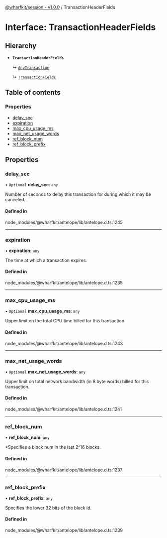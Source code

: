[@wharfkit/session - v1.0.0](/docs/testREADME.md) / TransactionHeaderFields

# Interface: TransactionHeaderFields

## Hierarchy

- **`TransactionHeaderFields`**

  ↳ [`AnyTransaction`](/docs/testinterfaces/AnyTransaction.md)

  ↳ [`TransactionFields`](/docs/testinterfaces/TransactionFields.md)

## Table of contents

### Properties

- [delay\_sec](/docs/testinterfaces/TransactionHeaderFields.md#delay_sec)
- [expiration](/docs/testinterfaces/TransactionHeaderFields.md#expiration)
- [max\_cpu\_usage\_ms](/docs/testinterfaces/TransactionHeaderFields.md#max_cpu_usage_ms)
- [max\_net\_usage\_words](/docs/testinterfaces/TransactionHeaderFields.md#max_net_usage_words)
- [ref\_block\_num](/docs/testinterfaces/TransactionHeaderFields.md#ref_block_num)
- [ref\_block\_prefix](/docs/testinterfaces/TransactionHeaderFields.md#ref_block_prefix)

## Properties

### delay\_sec

• `Optional` **delay\_sec**: `any`

Number of seconds to delay this transaction for during which it may be canceled.

#### Defined in

node_modules/@wharfkit/antelope/lib/antelope.d.ts:1245

___

### expiration

• **expiration**: `any`

The time at which a transaction expires.

#### Defined in

node_modules/@wharfkit/antelope/lib/antelope.d.ts:1235

___

### max\_cpu\_usage\_ms

• `Optional` **max\_cpu\_usage\_ms**: `any`

Upper limit on the total CPU time billed for this transaction.

#### Defined in

node_modules/@wharfkit/antelope/lib/antelope.d.ts:1243

___

### max\_net\_usage\_words

• `Optional` **max\_net\_usage\_words**: `any`

Upper limit on total network bandwidth (in 8 byte words) billed for this transaction.

#### Defined in

node_modules/@wharfkit/antelope/lib/antelope.d.ts:1241

___

### ref\_block\_num

• **ref\_block\_num**: `any`

*Specifies a block num in the last 2^16 blocks.

#### Defined in

node_modules/@wharfkit/antelope/lib/antelope.d.ts:1237

___

### ref\_block\_prefix

• **ref\_block\_prefix**: `any`

Specifies the lower 32 bits of the block id.

#### Defined in

node_modules/@wharfkit/antelope/lib/antelope.d.ts:1239
